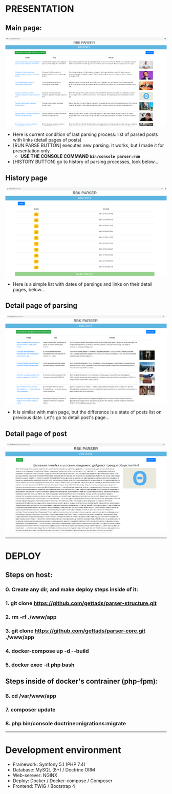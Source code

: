 # PRESENTATION

## Main page:
![Main Page](preview/Main.png)
- Here is current condition of last parsing process: list of parsed posts with links (detail pages of posts)
- [RUN PARSE BUTTON] executes new parsing. It works, but I made it for presentation only.
  - **USE THE CONSOLE COMMAND ```bin/console parser:run```**
- [HISTORY BUTTON] go to history of parsing processes, look below...

## History page
![History Page](preview/History.png)
- Here is a simple list with dates of parsings and links on their detail pages, below...
  
## Detail page of parsing
![History Page](preview/Details_History.png)
- It is similar with main page, but the difference is a state of posts list on previous date. Let's go to detail post's page... 

## Detail page of post
![History Page](preview/Details_Post.png)

---

# DEPLOY

## Steps on host:
### 0. Create any dir, and make deploy steps inside of it:
### 1. git clone https://github.com/gettads/parser-structure.git
### 2. rm -rf ./www/app
### 3. git clone https://github.com/gettads/parser-core.git ./www/app
### 4. docker-compose up -d --build
### 5. docker exec -it php bash 

## Steps inside of docker's contrainer (php-fpm):
### 6. cd /var/www/app
### 7. composer update
### 8. php bin/console doctrine:migrations:migrate

---

# Development environment

- Framework: Symfony 5.1 (PHP 7.4)
- Database: MySQL (8+) / Doctrine ORM
- Web-serever: NGINX
- Deploy: Docker / Docker-compose / Composer
- Frontend: TWIG / Bootstrap 4